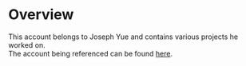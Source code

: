 # Overview  

This account belongs to Joseph Yue and contains various projects he worked on. <br>
The account being referenced can be found [here](https://github.com/awesomebob35).

<!---
wardhop1234/wardhop1234 is a ✨ special ✨ repository because its `README.md` (this file) appears on your GitHub profile.
You can click the Preview link to take a look at your changes.
--->
